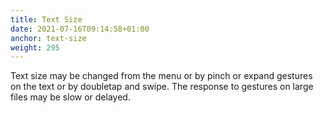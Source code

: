 ```yaml
---
title: Text Size
date: 2021-07-16T09:14:58+01:00
anchor: text-size
weight: 295
---
```


Text size may be changed from the menu or by pinch or expand gestures on the text or by doubletap and swipe. The response to gestures on large files may be slow or delayed.
